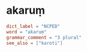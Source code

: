 # akaruṃ

``` toml
dict_label = "NCPED"
word = "akaruṃ"
grammar_comment = "3 plural"
see_also = ["karoti"]
```

